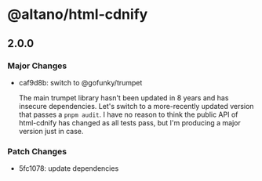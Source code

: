 # @altano/html-cdnify

## 2.0.0

### Major Changes

- caf9d8b: switch to @gofunky/trumpet

  The main trumpet library hasn't been updated in 8 years and has insecure dependencies. Let's switch to a more-recently updated version that passes a `pnpm audit`. I have no reason to think the public API of html-cdnify has changed as all tests pass, but I'm producing a major version just in case.

### Patch Changes

- 5fc1078: update dependencies
